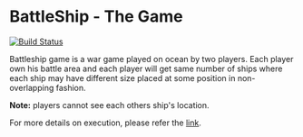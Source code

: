# BattleShip - The Game

[![Build Status](https://travis-ci.org/toransahu/battle-ship.svg?branch=master)](https://travis-ci.org/toransahu/battle-ship)

Battleship game is a war game played on ocean by two players. Each player own his
battle area and each player will get same number of ships where each ship may have
different size placed at some position in non-overlapping fashion. 

**Note:** players cannot see each others ship's location.

For more details on execution, please refer the [link](https://github.com/toransahu/battle-ship/blob/master/docs/Solution.md).
